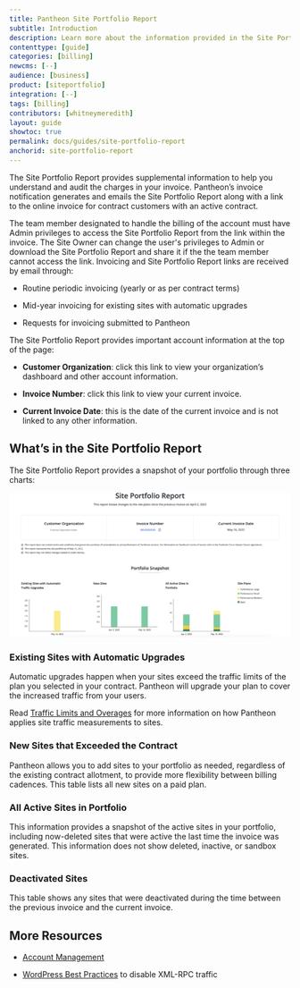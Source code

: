 ```yaml
---
title: Pantheon Site Portfolio Report
subtitle: Introduction
description: Learn more about the information provided in the Site Portfolio Report.
contenttype: [guide]
categories: [billing]
newcms: [--]
audience: [business]
product: [siteportfolio]
integration: [--]
tags: [billing]
contributors: [whitneymeredith]
layout: guide
showtoc: true
permalink: docs/guides/site-portfolio-report
anchorid: site-portfolio-report
---
```


The Site Portfolio Report provides supplemental information to help you understand and audit the charges in your invoice. Pantheon’s invoice notification generates and emails the Site Portfolio Report along with a link to the online invoice for contract customers with an active contract. 

The team member designated to handle the billing of the account must have Admin privileges to access the Site Portfolio Report from the link within the invoice. The Site Owner can change the user's privileges to Admin or download the Site Portfolio Report and share it if the the team member cannot access the link. Invoicing and Site Portfolio Report links are received by email through:

- Routine periodic invoicing (yearly or as per contract terms)

- Mid-year invoicing for existing sites with automatic upgrades

- Requests for invoicing submitted to Pantheon

The Site Portfolio Report provides important account information at the top of the page:

- **Customer Organization**: click this link to view your organization’s dashboard and other account information. 

- **Invoice Number**: click this link to view your current invoice.

- **Current Invoice Date**: this is the date of the current invoice and is not linked to any other information.

## What’s in the Site Portfolio Report

The Site Portfolio Report provides a snapshot of your portfolio through three charts:

![Site Portfolio Charts](../../../images/site-portfolio-report-charts.png)

### Existing Sites with Automatic Upgrades

Automatic upgrades happen when your sites exceed the traffic limits of the plan you selected in your contract. Pantheon will upgrade your plan to cover the increased traffic from your users.

Read [Traffic Limits and Overages](/guides/account-mgmt/traffic) for more information on how Pantheon applies site traffic measurements to sites.

### New Sites that Exceeded the Contract

Pantheon allows you to add sites to your portfolio as needed, regardless of the existing contract allotment, to provide more flexibility between billing cadences. This table lists all new sites on a paid plan. 

### All Active Sites in Portfolio

This information provides a snapshot of the active sites in your portfolio, including now-deleted sites that were active the last time the invoice was generated. This information does not show deleted, inactive, or sandbox sites.

### Deactivated Sites

This table shows any sites that were deactivated during the time between the previous invoice and the current invoice.

## More Resources

- [Account Management](/manage)
  
- [WordPress Best Practices](/guides/wordpress-developer/wordpress-best-practices/#avoid-xml-rpc-attacks) to disable XML-RPC traffic